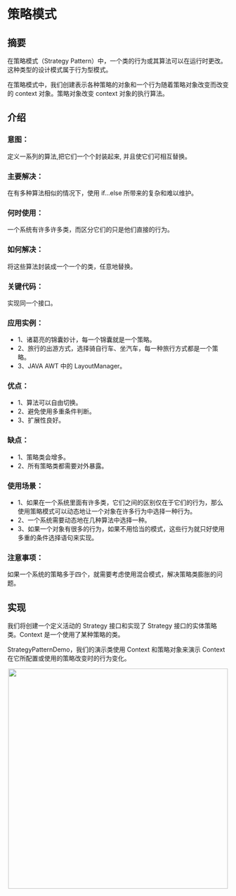 # 策略模式

## 摘要
在策略模式（Strategy Pattern）中，一个类的行为或其算法可以在运行时更改。这种类型的设计模式属于行为型模式。

在策略模式中，我们创建表示各种策略的对象和一个行为随着策略对象改变而改变的 context 对象。策略对象改变 context 对象的执行算法。

## 介绍
### 意图：
定义一系列的算法,把它们一个个封装起来, 并且使它们可相互替换。

### 主要解决：
在有多种算法相似的情况下，使用 if...else 所带来的复杂和难以维护。

### 何时使用：
一个系统有许多许多类，而区分它们的只是他们直接的行为。

### 如何解决：
将这些算法封装成一个一个的类，任意地替换。

### 关键代码：
实现同一个接口。

### 应用实例： 
- 1、诸葛亮的锦囊妙计，每一个锦囊就是一个策略。 
- 2、旅行的出游方式，选择骑自行车、坐汽车，每一种旅行方式都是一个策略。 
- 3、JAVA AWT 中的 LayoutManager。

### 优点： 
- 1、算法可以自由切换。 
- 2、避免使用多重条件判断。 
- 3、扩展性良好。

### 缺点： 
- 1、策略类会增多。
- 2、所有策略类都需要对外暴露。

### 使用场景： 
- 1、如果在一个系统里面有许多类，它们之间的区别仅在于它们的行为，那么使用策略模式可以动态地让一个对象在许多行为中选择一种行为。 
- 2、一个系统需要动态地在几种算法中选择一种。 
- 3、如果一个对象有很多的行为，如果不用恰当的模式，这些行为就只好使用多重的条件选择语句来实现。

### 注意事项：
如果一个系统的策略多于四个，就需要考虑使用混合模式，解决策略类膨胀的问题。

## 实现
我们将创建一个定义活动的 Strategy 接口和实现了 Strategy 接口的实体策略类。Context 是一个使用了某种策略的类。

StrategyPatternDemo，我们的演示类使用 Context 和策略对象来演示 Context 在它所配置或使用的策略改变时的行为变化。

<div align="center"> <img src="pics/1.png" width="500" style="zoom:100%"/> </div><br>